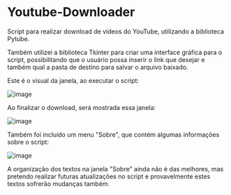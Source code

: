 # Youtube-Downloader

Script para realizar download de vídeos do YouTube, utilizando a biblioteca Pytube.

Também utilizei a biblioteca Tkinter para criar uma interface gráfica para o script, possibilitando que o usuário possa inserir o link que desejar e também qual a pasta de destino para salvar o arquivo baixado.

Este é o visual da janela, ao executar o script:

![image](https://user-images.githubusercontent.com/93847413/173267219-9a75731d-e110-4a91-85dd-b737dddd3a30.png)

Ao finalizar o download, será mostrada essa janela:

![image](https://user-images.githubusercontent.com/93847413/173201148-33c35a3e-a18e-4611-be27-effaf5c8c500.png)

Também foi incluído um menu "Sobre", que contém algumas informações sobre o script:

![image](https://user-images.githubusercontent.com/93847413/173267276-8d8ce431-6c7f-4bd4-946c-85abc68bbb65.png)

A organização dos textos na janela "Sobre" ainda não é das melhores, mas pretendo realizar futuras atualizações no script e provavelmente estes textos sofrerão mudanças também.
